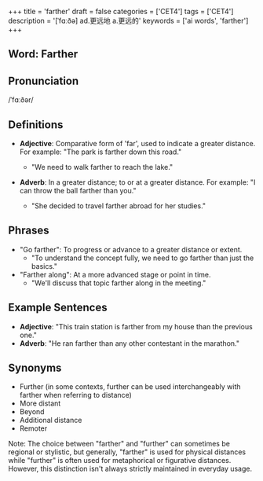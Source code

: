 +++
title = 'farther'
draft = false
categories = ['CET4']
tags = ['CET4']
description = '[ˈfɑːðə] ad.更远地 a.更远的'
keywords = ['ai words', 'farther']
+++

## Word: Farther

## Pronunciation
/ˈfɑːðər/

## Definitions
- **Adjective**: Comparative form of 'far', used to indicate a greater distance. For example: "The park is farther down this road."
  - "We need to walk farther to reach the lake."
  
- **Adverb**: In a greater distance; to or at a greater distance. For example: "I can throw the ball farther than you."
  - "She decided to travel farther abroad for her studies."

## Phrases
- "Go farther": To progress or advance to a greater distance or extent.
  - "To understand the concept fully, we need to go farther than just the basics."
- "Farther along": At a more advanced stage or point in time.
  - "We'll discuss that topic farther along in the meeting."

## Example Sentences
- **Adjective**: "This train station is farther from my house than the previous one."
- **Adverb**: "He ran farther than any other contestant in the marathon."

## Synonyms
- Further (in some contexts, further can be used interchangeably with farther when referring to distance)
- More distant
- Beyond
- Additional distance
- Remoter

Note: The choice between "farther" and "further" can sometimes be regional or stylistic, but generally, "farther" is used for physical distances while "further" is often used for metaphorical or figurative distances. However, this distinction isn't always strictly maintained in everyday usage.
